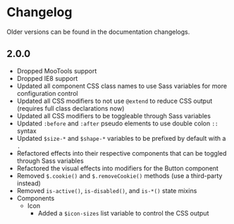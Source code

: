 # Changelog #

Older versions can be found in the documentation changelogs.

## 2.0.0 ##

* Dropped MooTools support
* Dropped IE8 support
* Updated all component CSS class names to use Sass variables for more configuration control
* Updated all CSS modifiers to not use `@extend` to reduce CSS output (requires full class declarations now)
* Updated all CSS modifiers to be toggleable through Sass variables
* Updated `:before` and `:after` pseudo elements to use double colon `::` syntax
* Updated `$size-*` and `$shape-*` variables to be prefixed by default with a `.`
* Refactored effects into their respective components that can be toggled through Sass variables
* Refactored the visual effects into modifiers for the Button component
* Removed `$.cookie()` and `$.removeCookie()` methods (use a third-party instead)
* Removed `is-active()`, `is-disabled()`, and `is-*()` state mixins
* Components
    * Icon
        * Added a `$icon-sizes` list variable to control the CSS output